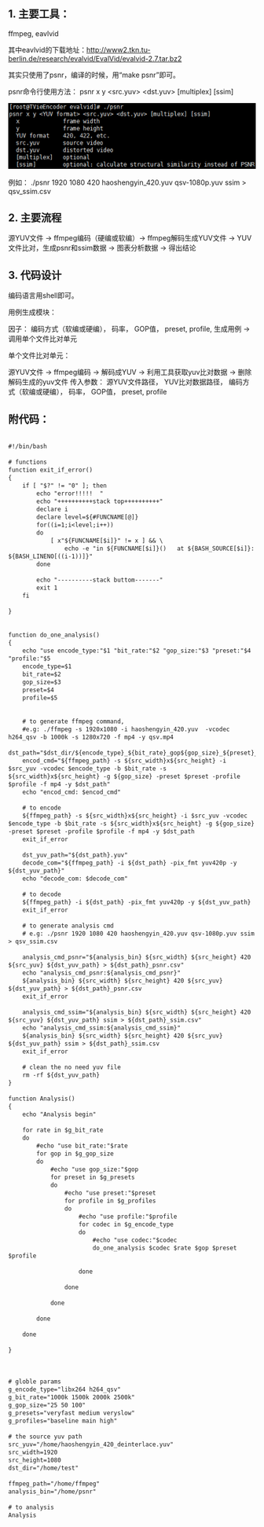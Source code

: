 ## 1. 主要工具： 
ffmpeg, eavlvid

其中eavlvid的下载地址：http://www2.tkn.tu-berlin.de/research/evalvid/EvalVid/evalvid-2.7.tar.bz2

其实只使用了psnr，编译的时候，用“make psnr”即可。

psnr命令行使用方法： psnr  x  y  <YUV format>  <src.yuv>  <dst.yuv> [multiplex]  [ssim] 

![psnr使用方法图](../images/20160712-videotools-01.png)

例如： ./psnr 1920 1080 420 haoshengyin_420.yuv qsv-1080p.yuv ssim > qsv_ssim.csv


## 2. 主要流程

源YUV文件 -> ffmpeg编码（硬编或软编）-> ffmpeg解码生成YUV文件 -> YUV文件比对，生成psnr和ssim数据 -> 图表分析数据 -> 得出结论


## 3. 代码设计

编码语言用shell即可。

用例生成模块：

因子： 编码方式（软编或硬编）， 码率， GOP值， preset,  profile,  生成用例 -> 调用单个文件比对单元

单个文件比对单元：

源YUV文件 -> ffmpeg编码 -> 解码成YUV -> 利用工具获取yuv比对数据 -> 删除解码生成的yuv文件
传入参数： 源YUV文件路径， YUV比对数据路径， 编码方式（软编或硬编）， 码率， GOP值， preset,  profile

## 附代码：
```shell

#!/bin/bash

# functions
function exit_if_error()
{
    if [ "$?" != "0" ]; then
        echo "error!!!!!  "
        echo "++++++++++stack top++++++++++"
        declare i
        declare level=${#FUNCNAME[@]}
        for((i=1;i<level;i++))
        do
            [ x"${FUNCNAME[$i]}" != x ] && \
                echo -e "in ${FUNCNAME[$i]}()   at ${BASH_SOURCE[$i]}: ${BASH_LINENO[((i-1))]}"
        done

        echo "----------stack buttom-------"
        exit 1
    fi

}


function do_one_analysis()
{
    echo "use encode_type:"$1 "bit_rate:"$2 "gop_size:"$3 "preset:"$4 "profile:"$5
    encode_type=$1
    bit_rate=$2
    gop_size=$3
    preset=$4
    profile=$5


    # to generate ffmpeg command, 
    #e.g: ./ffmpeg -s 1920x1080 -i haoshengyin_420.yuv  -vcodec h264_qsv -b 1000k -s 1280x720 -f mp4 -y qsv.mp4
    dst_path="$dst_dir/${encode_type}_${bit_rate}_gop${gop_size}_${preset}_${profile}.mp4"
    encod_cmd="${ffmpeg_path} -s ${src_width}x${src_height} -i $src_yuv -vcodec $encode_type -b $bit_rate -s ${src_width}x${src_height} -g ${gop_size} -preset $preset -profile $profile -f mp4 -y $dst_path" 
    echo "encod_cmd: $encod_cmd"

    # to encode
    ${ffmpeg_path} -s ${src_width}x${src_height} -i $src_yuv -vcodec $encode_type -b $bit_rate -s ${src_width}x${src_height} -g ${gop_size} -preset $preset -profile $profile -f mp4 -y $dst_path
    exit_if_error

    dst_yuv_path="${dst_path}.yuv"
    decode_com="${ffmpeg_path} -i ${dst_path} -pix_fmt yuv420p -y ${dst_yuv_path}"
    echo "decode_com: $decode_com"

    # to decode
    ${ffmpeg_path} -i ${dst_path} -pix_fmt yuv420p -y ${dst_yuv_path}
    exit_if_error

    # to generate analysis cmd
    # e.g: ./psnr 1920 1080 420 haoshengyin_420.yuv qsv-1080p.yuv ssim > qsv_ssim.csv

    analysis_cmd_psnr="${analysis_bin} ${src_width} ${src_height} 420 ${src_yuv} ${dst_yuv_path} > ${dst_path}_psnr.csv"
    echo "analysis_cmd_psnr:${analysis_cmd_psnr}"
    ${analysis_bin} ${src_width} ${src_height} 420 ${src_yuv} ${dst_yuv_path} > ${dst_path}_psnr.csv
    exit_if_error

    analysis_cmd_ssim="${analysis_bin} ${src_width} ${src_height} 420 ${src_yuv} ${dst_yuv_path} ssim > ${dst_path}_ssim.csv"
    echo "analysis_cmd_ssim:${analysis_cmd_ssim}"
    ${analysis_bin} ${src_width} ${src_height} 420 ${src_yuv} ${dst_yuv_path} ssim > ${dst_path}_ssim.csv
    exit_if_error

    # clean the no need yuv file
    rm -rf ${dst_yuv_path}
}

function Analysis()
{
    echo "Analysis begin"

    for rate in $g_bit_rate
    do
        #echo "use bit_rate:"$rate
        for gop in $g_gop_size
        do
            #echo "use gop_size:"$gop
            for preset in $g_presets
            do
                #echo "use preset:"$preset
                for profile in $g_profiles
                do
                    #echo "use profile:"$profile
                    for codec in $g_encode_type
                    do
                        #echo "use codec:"$codec
                        do_one_analysis $codec $rate $gop $preset $profile

                    done

                done

            done

        done

    done

}



# globle params
g_encode_type="libx264 h264_qsv"
g_bit_rate="1000k 1500k 2000k 2500k"
g_gop_size="25 50 100"
g_presets="veryfast medium veryslow"
g_profiles="baseline main high"

# the source yuv path
src_yuv="/home/haoshengyin_420_deinterlace.yuv"
src_width=1920
src_height=1080
dst_dir="/home/test"

ffmpeg_path="/home/ffmpeg"
analysis_bin="/home/psnr"

# to analysis
Analysis 

```


